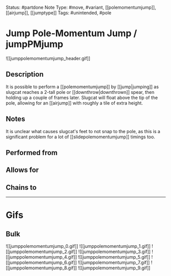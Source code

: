 Status: #partdone 
Note Type: #move, #variant, [[polemomentumjump]], [[airjump]], [[jumptype]]
Tags: #unintended, #pole 

# Jump Pole-Momentum Jump / jumpPMjump
![[jumppolemomentumjump_header.gif]]
## Description
It is possible to perform a [[polemomentumjump]] by [[jump|jumping]] as slugcat reaches a 2-tall pole or [[downthrow|downthrown]] spear, then holding up a couple of frames later. Slugcat will float above the tip of the pole, allowing for an [[airjump]] with roughly a tile of extra height.

## Notes
It is unclear what causes slugcat's feet to not snap to the pole, as this is a significant problem for a lot of [[slidepolemomentumjump]] timings too.

## Performed from


## Allows for


## Chains to


___
# Gifs
## Bulk
![[jumppolemomentumjump_0.gif]]
![[jumppolemomentumjump_1.gif]]
![[jumppolemomentumjump_2.gif]]
![[jumppolemomentumjump_3.gif]]
![[jumppolemomentumjump_4.gif]]
![[jumppolemomentumjump_5.gif]]
![[jumppolemomentumjump_6.gif]]
![[jumppolemomentumjump_7.gif]]
![[jumppolemomentumjump_8.gif]]
![[jumppolemomentumjump_9.gif]]